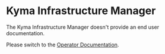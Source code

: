 # Kyma Infrastructure Manager

The Kyma Infrastructure Manager doesn't provide an end user documentation.

Please switch to the [Operator Documentation](../operator/README.md).